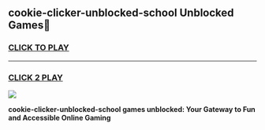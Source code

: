 
## cookie-clicker-unblocked-school Unblocked Games👋
<h3>
<a href="https://news.freeplayer.one?title=cookie-clicker-unblocked-school&ref=16F">CLICK TO PLAY</a></h3>
<hr>

<h3>
<a href="https://news.freeplayer.one?title=cookie-clicker-unblocked-school&ref=16F">CLICK 2 PLAY</a>
  
</h3>

<a href="https://news.freeplayer.one?title=cookie-clicker-unblocked-school&ref=16F/"><img src="https://clearcache.store/games.png"></a>


**cookie-clicker-unblocked-school games unblocked: Your Gateway to Fun and Accessible Online Gaming**
